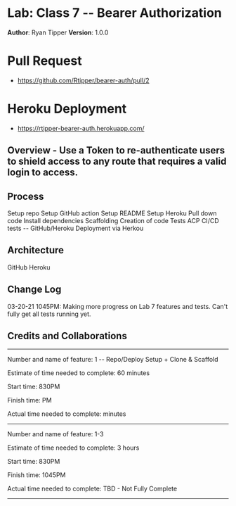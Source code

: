 # Lab: Class 7  -- Bearer Authorization


**Author**: Ryan Tipper
**Version**: 1.0.0

# Pull Request
- https://github.com/Rtipper/bearer-auth/pull/2

# Heroku Deployment
- https://rtipper-bearer-auth.herokuapp.com/

## Overview - Use a Token to re-authenticate users to shield access to any route that requires a valid login to access.


## Process
Setup repo
Setup GitHub action
Setup README
Setup Heroku
Pull down code
Install dependencies
Scaffolding
Creation of code
Tests
ACP
CI/CD tests -- GitHub/Heroku
Deployment via Herkou

## Architecture
GitHub
Heroku

## Change Log
03-20-21 1045PM: Making more progress on Lab 7 features and tests. Can't fully get all tests running yet. 

## Credits and Collaborations

------

Number and name of feature: 1 -- Repo/Deploy Setup + Clone & Scaffold

Estimate of time needed to complete: 60 minutes

Start time: 830PM

Finish time: PM

Actual time needed to complete:  minutes

------

Number and name of feature: 1-3

Estimate of time needed to complete: 3 hours

Start time: 830PM

Finish time: 1045PM

Actual time needed to complete: TBD - Not Fully Complete

------
